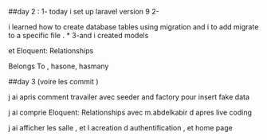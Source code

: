 ##day 2 : 1- today i set up laravel version 9 2-

 i learned how to create database tables using migration and i to add migrate to a specific file .
 *
  3-and i created models

  et Eloquent: Relationships 

   Belongs To , hasone,  hasmany

##day 3 (voire les commit )

j ai apris comment travailer avec seeder and factory pour insert fake data 

j ai comprie Eloquent: Relationships  avec m.abdelkabir d apres live coding

j ai afficher les salle , et l acreation d authentification , et home page  